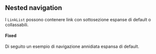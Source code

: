 ## Nested navigation
I `LinkList` possono contenere link con sottosezione espanse di default o collassabili.

#### Fixed
Di seguito un esempio di navigazione annidiata espansa di default.
